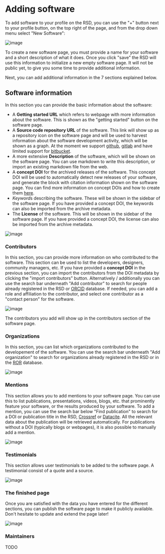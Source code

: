 <!--
SPDX-FileCopyrightText: 2022 Jesús García Gonzalez (Netherlands eScience Center) <j.g.gonzalez@esciencecenter.nl>
SPDX-FileCopyrightText: 2022 Netherlands eScience Center

SPDX-License-Identifier: CC-BY-4.0
-->

# Adding software

To add software to your profile on the RSD, you can use the "+" button next to your profile button, on the top right of the page, and from the drop down menu select "New Software":

![image](/new-software.gif)

To create a new software page, you must provide a name for your software and a short description of what it does. Once you click "save" the RSD will use this information to initialize a new empty software page. It will not be public yet, to give you some time to provide additional information.

Next, you can add additional information in the 7 sections explained below. 

## Software information

In this section you can provide the basic information about the software: 

- A **Getting started URL** which refers to webpage with more information about the software. This is shown as the "getting started" button on the software page. 
- A **Source code repository URL** of the software. This link will show up as a repository icon on the software page and will be used to harvest information about the software development activity, which will be shown as a graph. At the moment we support [github](), [gitlab]() and have limited support for [bitbucket](). 
- A more extensive **Description** of the software, which will be shown on the software page. You can use markdown to write this description, or import an existing markdown file from the web.
- A **concept DOI** for the archived releases of the software. This concept DOI will be used to automatically detect new releases of your software, and generate the block with citation information shown on the software page. You can find more information on concept DOIs and how to create them [here]().
- *Keyword*s describing the software. These will be shown in the sidebar of the software page. If you have provided a concept DOI, the keywords can also be imported from the archive metadata. 
- The **License** of the software. This will be shown in the sidebar of the software page. If you have provided a concept DOI, the license can also be imported from the archive metadata. 

![image](/software-information.gif)

### Contributors

In this section, you can provide more information on who contributed to the software. This section can be used to list the developers, designers, community managers, etc. If you 
have provided a **concept DOI** in the previous section, you can import the contributors from the DOI metadata by clicking the "import contributors" button. Alternatively / 
additionally you can use the search bar underneath "Add contributor" to search for people already registered in the RSD or [ORCID](https://orcid.org) database. If needed, you can 
add a role and affiliation to the contributor, and select one contributor as a "contact person" for the software.

![image](/contributors.gif)

The contributors you add will show up in the contributors section of the software page.

### Organizations

In this section, you can list which organizations contributed to the developement of the software. You can use the search bar underneath "Add organization" to search for 
organizations already registered in the RSD or in the [ROR](https://ROR.org) database. 

![image](/organizations.gif)

### Mentions

This section allows you to add mentions to your software page. You can use this to list publications, presentations, videos, blogs, etc. that prominently feature your software, or the results produced by your software. 
To add a mention, you can use the search bar below "Find publication" to search for a DOI or publication title in the RSD, [Crossref](https://www.crossref.org/) or [Datacite](https://datacite.org/). All the relevant data about the publication will be retrieved automatically. For publications without a DOI (typically blogs or webpages), it is also possible to manually add a mention.  

![image](/mentions.gif)

### Testimonials

This section allows user testimonials to be added to the software page. A testimonial consist of a quote and a source. 

![image](/testimonials.gif)

### The finished page

Once you are satisfied with the data you have entered for the different sections, you can publish the software page to make it publicly available. Don't hesitate to update and extend the page later!

![image](/finale.gif)

### Maintainers

TODO
